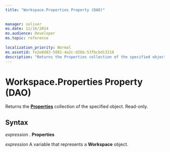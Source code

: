 ```yaml
---
title: "Workspace.Properties Property (DAO)"
 
 
manager: soliver
ms.date: 11/16/2014
ms.audience: Developer
ms.topic: reference
  
localization_priority: Normal
ms.assetid: fe2e8d83-5081-4a2c-d2bb-53fbcbd13210
description: "Returns the Properties collection of the specified object. Read-only."
---
```


# Workspace.Properties Property (DAO)

Returns the **[Properties](properties-collection-dao.md)** collection of the specified object. Read-only. 
  
## Syntax

 *expression*  . **Properties**
  
 *expression*  A variable that represents a **Workspace** object. 
  

